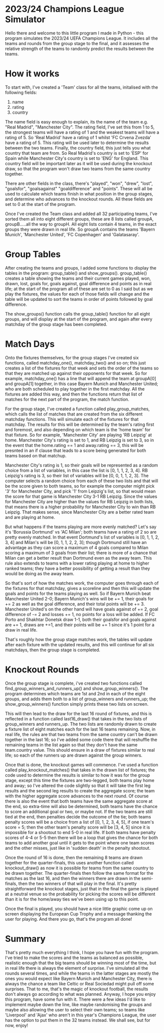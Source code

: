 # 2023/24 Champions League Simulator
Hello there and welcome to this little program I made in Python - this program simulates the 2023/24 UEFA Champions League. It includes all the teams and rounds from the group stage to the final, and it assesses the relative strength of the teams to randomly predict the results between the teams.

# How it works
To start with, I've created a 'Team' class for all the teams, initalised with the following fields:
  1. name
  2. rating
  3. country

The name field is easy enough to explain, its the name of the team e.g. "Real Madrid", "Manchester City". The rating field, I've set this from 1 to 5, the strongest teams will have a rating of 1 and the weakest teams will have a rating of 5. So 'Real Madrid' have a rating of 1 whilst 'FC Crvena Zvezda' have a rating of 5. This rating will be used later to determine the results between the two teams. Finally, the country field, this just tells you what country that team are from. So Real Madrid's country is set to 'ESP' for Spain while Manchester City's country is set to 'ENG' for England. This country field will be important later as it will be used during the knockout draw, so that the program won't draw two teams from the same country together.

There are other fields in the class, there's "played", "won", "drew", "lost", "goalsfor", "goalsagainst" "goaldifference" and "points". These will all be used to calculate which teams finish in what position in the group stages, and determine who advances to the knockout rounds. All these fields are set to 0 at the start of the program.

Once I've created the Team class and added all 32 participating teams, I've sorted them all into eight different groups, these are 8 lists called groupA, groupB.....all the way to groupH. All eight lists contain 4 teams, in the exact groups they were drawn in real life. So groupA contains the teams 'Bayern Munich', 'Manchester United', 'FC Copenhagen' and 'Galatasaray'.

# Group Tables
After creating the teams and groups, I added some functions to display the tables in the program: group_table() and show_groups(). group_table() creates a table showing the teams and their current games played, won, drawn, lost, goals for, goals against, goal difference and points as in real life; at the start of the program all of these are set to 0 as I said but as we play the fixtures, the values for each of those fields will change and the table will be updated to sort the teams in order of points followed by goal difference.

The show_groups() function calls the group_table() function for all eight groups, and will display at the start of the program, and again after every matchday of the group stage has been completed.

# Match Days
Onto the fixtures themselves, for the group stages I've created six functions, called matchday_one(), matchday_two() and so on; this just creates a list of the fixtures for that week and sets the order of the teams so that they are matched up against their opponents for that week. So for example, matchday_one() has a line that will append the team at groupA[0] and groupA[1] together, in this case Bayern Munich and Manchester United; who are both scheduled to play together in the first matchday. All the fixtures are added this way, and then the functions return that list of matches for the next part of the program, the match function.

For the group stage, I've created a function called play_group_matches, which calls the list of matches that are created from the six different matchday functions. This will simulate each of the fixtures for that matchday. The results for this will be determined by the team's rating first and foremost, and also depending on which team is the 'home team' for that fixture. So for example, 'Manchester City' are playing 'RB Leipzig' at home. Manchester City's rating is set to 1, and RB Leipzig is set to 3, so in the event that the home.rating == 1 and away.rating == 3, this will be presnted in an if clause that leads to a score being generated for both teams based on that matchup.

Manchester City's rating is 1, so their goals will be represented as a random choice from a list of variables, in this case the list is [0, 1, 1, 2, 3, 4]. RB Leipzig's rating is 3, so their list of variables will be [0, 0, 1, 1, 2, 3]. The computer selects a random choice from each of these two lists and that will be the score given to both teams, so for example the computer might pick '3' for Manchester City, and pick '1' from Leipzig's list, so that would mean the score for that game is Manchester City 3-1 RB Leipzig. Since the values for Manchester City are higher than the values for RB Leipzig in both lists, that means there is a higher probability for Manchester City to win than RB Leipzig. That makes sense, since Manchester City are a better rated team and are playing at home.

But what happens if the teams playing are more evenly matched? Let's say it's 'Borussia Dortmund' vs 'AC Milan'; both teams have a rating of 2 so are pretty evenly matched. In that event Dortmund's list of variables is [0, 1, 1, 2, 3, 4] and Milan's will be [0, 1, 1, 2, 2, 3]; though Dortmund still have an advantage as they can score a maximum of 4 goals compared to Milan scoring a maximum of 3 goals from their list; there is more of a chance that Milan can get a better result than Dortmund even as the away team. This rule also extends to teams with a lower rating playing at home to higher ranked teams; they have a better possibility of getting a result than they would be doing as the away team.

So that's sort of how the matches work, the computer goes through each of the fixtures for that matchday, gives a scoreline and then this will update the goals and points for the teams playing as well. So if Bayern Munich beat Manchester United 2-0; Bayern Munich's wins will be += 1, their goals for += 2 as well as the goal difference, and their total points will be += 3. Manchester United's on the other hand will have goals against of += 2, goal difference of -= 2 and losses += 1, no points for a loss will be added. If FC Porto and Shakhtar Donetsk draw 1-1, both their goalsfor and goals against are += 1, draws are +=1, and their points will be += 1 since it's 1 point for a draw in real life.

That's roughly how the group stage matches work, the tables will update after each fixture with the updated results, and this will continue for all six matchdays, then the group stage is completed.

# Knockout Rounds
Once the group stage is complete, i've created two functions called find_group_winners_and_runners_up() and show_group_winners(). The program determines which teams are 1st and 2nd in each of the eight groups, and adds them both to a list of group_winners and runners_up; the show_group_winners() function simply prints these two lists on screen.

This will then lead to the draw for the last 16 round of fixtures, and this is reflected in a function called last16_draw() that takes in the two lists of group_winners and runners_up. The two lists are randomly drawn to create a fixture list of eight matches each for the last 16 teams remaining. Now, in real life, the rules are that two teams from the same country can't be drawn together in the last 16; so I've added some code there that will reshuffle the remaining teams in the list again so that they don't have the same team.country value. This should ensure in a draw of fixtures similar to real life; so each of the runners up are drawn against the group winners.

Once that is done, the knockout games will commence. I've used a function called play_knockout_matches() that takes in the drawn list of fixtures; the code used to determine the results is similar to how it was for the group stage, except this time the fixtures are two-legged, both teams play home and away; so I've altered the code slightly so that it will take the first leg results and the second leg results to create the aggregate score; the team with the higher aggregate score advances to the next round. Of course there is also the event that both teams have the same aggregate score at the end, so extra-time will also be determined, both teams have the chance to score an additional goal or two, or maybe not. If the two teams are still tied at the end, then penalties decide the outcome of the tie; both teams penalty scores will be a choice from a list of [0, 1, 2, 3, 4, 5], if one team's score = 5; then the other team's penalty score will be [3, 4, 5] since it is impossible for a shootout to end 5-0 in real life. If both teams have penalty scores of 4-4 or 5-5 then there will be a loop that gives the chance for both teams to add another goal until it gets to the point where one team scores and the other misses, just like in 'sudden death' in the penalty shootout.

Once the round of 16 is done, then the remaining 8 teams are drawn together for the quarter-finals, this uses another function called knockout_draw() as now it is possible for teams from the same country to be drawn together. The quarter-finals then follow the same format for the matches as the last 16, and then the winners there are drawn in the semi-finals, then the two winners of that will play in the final. It's pretty straightforward the knockout stages, just that in the final the game is played at a neutral venue so the probability for picking the scores will be different than it is for the home/away ties we've been using up to this point.

Once the final is played, you should have a nice little graphic come up on screen displaying the European Cup Trophy and a message thanking the user for playing. And there you go, that's the program all done!

# Summary
That's pretty much everything I think, I hope you have fun with the program. I've tried to make the scores and the teams as balanced as possible, realistic enough that the big teams should be winning most of the time, but in real life there is always the element of surprise. I've simulated all the rounds several times, and while the teams in the latter stages are mostly the ones you would expect like Bayern Munich and Manchester City, there is always the chance a team like Celtic or Real Sociedad might pull off some surprises. That to me, that's the magic of knockout football, the results don't always go according to what was planned. Anyway, I hope you enjoy this program, have some fun with it. There were a few ideas I'd like to implement maybe down the line, like maybe randomising the groups and maybe also allowing the user to select their own teams; so teams like 'Liverpool' and 'Ajax' who aren't in this year's Champions League, the user has the option to put them in the 32 teams instead. We shall see, but for now, enjoy!

